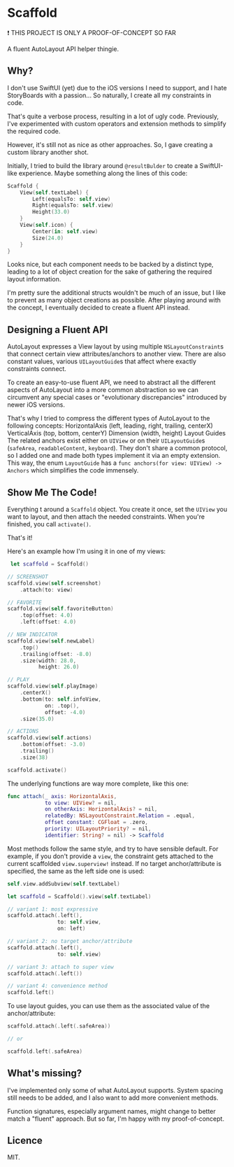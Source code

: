 # Scaffold

:exclamation: THIS PROJECT IS ONLY A PROOF-OF-CONCEPT SO FAR

A fluent AutoLayout API helper thingie.

## Why?

I don't use SwiftUI (yet) due to the iOS versions I need to support, and I hate StoryBoards with a passion... So naturally, I create all my constraints in code.

That's quite a verbose process, resulting in a lot of ugly code.
Previously, I've experimented with custom operators and extension methods to simplify the required code.

However, it's still not as nice as other approaches.
So, I gave creating a custom library another shot.

Initially, I tried to build the library around `@resultBulder` to create a SwiftUI-like experience.
Maybe something along the lines of this code:

```swift
Scaffold {
    View(self.textLabel) {
        Left(equalsTo: self.view)
        Right(equalsTo: self.view)
        Height(33.0)
    }
    View(self.icon) {
        Center(in: self.view)
        Size(24.0)
    }
}
```

Looks nice, but each component needs to be backed by a distinct type, leading to a lot of object creation for the sake of gathering the required layout information.

I'm pretty sure the additional structs wouldn't be much of an issue, but I like to prevent as many object creations as possible.
After playing around with the concept, I eventually decided to create a fluent API instead.

## Designing a Fluent API

AutoLayout expresses a View layout by using multiple `NSLayoutConstraint`s that connect certain view attributes/anchors to another view.
There are also constant values, various `UILayoutGuide`s that affect where exactly constraints connect.

To create an easy-to-use fluent API, we need to abstract all the different aspects of AutoLayout into a more common abstraction so we can circumvent any special cases or "evolutionary discrepancies" introduced by newer iOS versions.

That's why I tried to compress the different types of AutoLayout to the following concepts:
HorizontalAxis (left, leading, right, trailing, centerX)
VerticalAxis (top, bottom, centerY)
Dimension (width, height)
Layout Guides
The related anchors exist either on `UIView` or on their `UILayoutGuide`s (`safeArea`, `readableContent`, `keyboard`).
They don't share a common protocol, so I added one and made both types implement it via an empty extension.
This way, the enum `LayoutGuide` has a `func anchors(for view: UIView) -> Anchors` which simplifies the code immensely.

## Show Me The Code!

Everything t around a `Scaffold`  object.
You create it once, set the `UIView` you want to layout, and then attach the needed constraints.
When you're finished, you call `activate()`.

That's it!

Here's an example how I'm using it in one of my views:

```swift
 let scaffold = Scaffold()

// SCREENSHOT
scaffold.view(self.screenshot)
    .attach(to: view)

// FAVORITE
scaffold.view(self.favoriteButton)
    .top(offset: 4.0)
    .left(offset: 4.0)

// NEW INDICATOR
scaffold.view(self.newLabel)
    .top()
    .trailing(offset: -8.0)
    .size(width: 28.0,
          height: 26.0)

// PLAY
scaffold.view(self.playImage)
    .centerX()
    .bottom(to: self.infoView,
            on: .top(),
            offset: -4.0)
    .size(35.0)

// ACTIONS
scaffold.view(self.actions)
    .bottom(offset: -3.0)
    .trailing()
    .size(38)

scaffold.activate()
```

The underlying functions are way more complete, like this one:

```swift
func attach(_ axis: HorizontalAxis,
            to view: UIView? = nil,
            on otherAxis: HorizontalAxis? = nil,
            relatedBy: NSLayoutConstraint.Relation = .equal,
            offset constant: CGFloat = .zero,
            priority: UILayoutPriority? = nil,
            identifier: String? = nil) -> Scaffold
```

Most methods follow the same style, and try to have sensible default.
For example, if you don't provide a `view`, the constraint gets attached to the current scaffolded `view.superview!` instead.
If no target anchor/attribute is specified, the same as the left side one is used:

```swift
self.view.addSubview(self.textLabel)

let scaffold = Scaffold().view(self.textLabel)

// variant 1: most expressive
scaffold.attach(.left(),
                to: self.view,
                on: left)

// variant 2: no target anchor/attribute
scaffold.attach(.left(),
                to: self.view)

// variant 3: attach to super view
scaffold.attach(.left())

// variant 4: convenience method
scaffold.left()
```

To use layout guides, you can use them as the associated value of the anchor/attribute:

```swift
scaffold.attach(.left(.safeArea))

// or

scaffold.left(.safeArea)
```

## What's missing?

I've implemented only some of what AutoLayout supports. System spacing still needs to be added, and I also want to add more convenient methods.

Function signatures, especially argument names, might change to better match a "fluent" approach.
But so far, I'm happy with my proof-of-concept.

## Licence

MIT.
